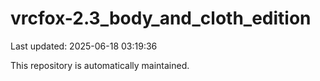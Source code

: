 # vrcfox-2.3_body_and_cloth_edition

Last updated: 2025-06-18 03:19:36

This repository is automatically maintained.
